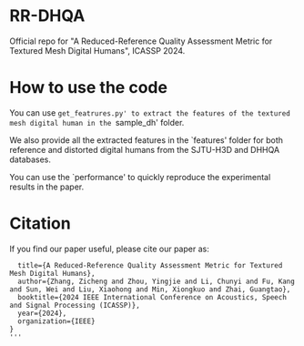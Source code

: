 # RR-DHQA
Official repo for "A Reduced-Reference Quality Assessment Metric for Textured Mesh Digital Humans", ICASSP 2024.

# How to use the code

You can use `get_featrures.py' to extract the features of the textured mesh digital human in the `sample_dh' folder.

We also provide all the extracted features in the `features' folder for both reference and distorted digital humans from the SJTU-H3D and DHHQA databases.

You can use the `performance' to quickly reproduce the experimental results in the paper.


# Citation
If you find our paper useful, please cite our paper as:
```@inproceedings{zhang2024reduced,
  title={A Reduced-Reference Quality Assessment Metric for Textured Mesh Digital Humans},
  author={Zhang, Zicheng and Zhou, Yingjie and Li, Chunyi and Fu, Kang and Sun, Wei and Liu, Xiaohong and Min, Xiongkuo and Zhai, Guangtao},
  booktitle={2024 IEEE International Conference on Acoustics, Speech and Signal Processing (ICASSP)},
  year={2024},
  organization={IEEE}
}
'''
